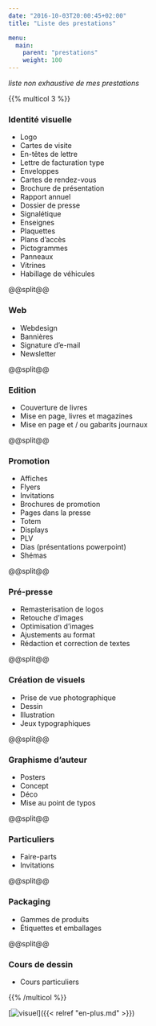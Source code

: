 ```yaml
---
date: "2016-10-03T20:00:45+02:00"
title: "Liste des prestations"

menu:
  main:
    parent: "prestations"
    weight: 100
---
```

*liste non exhaustive de mes prestations*

{{% multicol 3 %}}

### Identité visuelle
* Logo
* Cartes de visite
* En-têtes de lettre
* Lettre de facturation type
* Enveloppes
* Cartes de rendez-vous
* Brochure de présentation
* Rapport annuel
* Dossier de presse
* Signalétique
* Enseignes
* Plaquettes
* Plans d’accès
* Pictogrammes
* Panneaux
* Vitrines
* Habillage de véhicules

@@split@@

### Web
* Webdesign
* Bannières
* Signature d’e-mail
* Newsletter

@@split@@

### Edition
* Couverture de livres
* Mise en page, livres et magazines
* Mise en page et / ou gabarits journaux

@@split@@

### Promotion
* Affiches
* Flyers
* Invitations
* Brochures de promotion
* Pages dans la presse
* Totem
* Displays
* PLV
* Dias (présentations powerpoint)
* Shémas

@@split@@

### Pré-presse
* Remasterisation de logos
* Retouche d’images
* Optimisation d’images
* Ajustements au format
* Rédaction et correction de textes

@@split@@

### Création de visuels
* Prise de vue photographique
* Dessin
* Illustration
* Jeux typographiques

@@split@@

### Graphisme d’auteur
* Posters
* Concept
* Déco
* Mise au point de typos

@@split@@

### Particuliers
* Faire-parts
* Invitations

@@split@@

### Packaging
* Gammes de produits
* Étiquettes et emballages

@@split@@

### Cours de dessin
* Cours particuliers

{{% /multicol %}}

[![visuel](/img/visuel-1024x348.png)]({{< relref "en-plus.md" >}})

